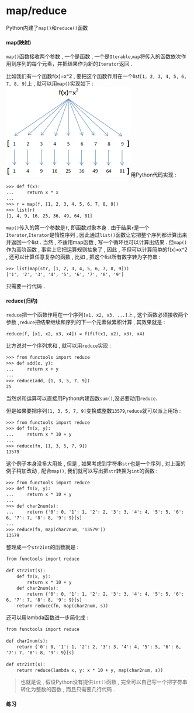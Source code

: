 # map/reduce

Python内建了`map()`和`reduce()`函数

#### map\(映射\)

`map()`函数接收两个参数 , 一个是函数 , 一个是`Iterable`,`map`将传入的函数依次作用到序列的每个元素，并把结果作为新的`Iterator`返回 .

比如我们有一个函数f\(x\)=x^2 , 要把这个函数作用在一个list`[1, 2, 3, 4, 5, 6, 7, 8, 9]`上 , 就可以用`map()`实现如下 : ![](/assets/f%28x%29.png)用Python代码实现 :

```
>>> def f(x):
...     return x * x
...
>>> r = map(f, [1, 2, 3, 4, 5, 6, 7, 8, 9])
>>> list(r)
[1, 4, 9, 16, 25, 36, 49, 64, 81]
```

`map()`传入的第一个参数是`f`, 即函数对象本身 . 由于结果`r`是一个`Iterator`,`Iterator`是惰性序列 , 因此通过`list()`函数让它把整个序列都计算出来并返回一个list . 当然 , 不适用map函数 , 写一个循环也可以计算出结果 . 但`map()`作为高阶函数 , 事实上它把运算规则抽象了 , 因此 , 不但可以计算简单的f\(x\)=x^2 , 还可以计算任意复杂的函数 , 比如 , 把这个list所有数字转为字符串 :

```
>>> list(map(str, [1, 2, 3, 4, 5, 6, 7, 8, 9]))
['1', '2', '3', '4', '5', '6', '7', '8', '9']
```

只需要一行代码 .

#### reduce\(归约\)

`reduce`把一个函数作用在一个序列`[x1, x2, x3, ...]`上 , 这个函数必须接收两个参数 ,`reduce`把结果继续和序列的下一个元素做累积计算 , 其效果就是 :

```
reduce(f, [x1, x2, x3, x4]) = f(f(f(x1, x2), x3), x4)
```

比方说对一个序列求和 , 就可以用`reduce`实现 :

```
>>> from functools import reduce
>>> def add(x, y):
...     return x + y
...
>>> reduce(add, [1, 3, 5, 7, 9])
25
```

当然求和运算可以直接用Python内建函数`sum()`,没必要动用`reduce`.

但是如果要把序列`[1, 3, 5, 7, 9]`变换成整数`13579`,`reduce`就可以派上用场 :

```
>>> from functools import reduce
>>> def fn(x, y):
...     return x * 10 + y
...
>>> reduce(fn, [1, 3, 5, 7, 9])
13579
```

这个例子本身没多大用处 , 但是 , 如果考虑到字符串`str`也是一个序列 , 对上面的例子稍加改动 , 配合`map()`, 我们就可以写出把`str`转换为`int`的函数 :

```
>>> from functools import reduce
>>> def fn(x, y):
...     return x * 10 + y
...
>>> def char2num(s):
...     return {'0': 0, '1': 1, '2': 2, '3': 3, '4': 4, '5': 5, '6': 6, '7': 7, '8': 8, '9': 9}[s]
...
>>> reduce(fn, map(char2num, '13579'))
13579
```

整理成一个`str2int`的函数就是 :

```
from functools import reduce

def str2int(s):
    def fn(x, y):
        return x * 10 + y
    def char2num(s):
        return {'0': 0, '1': 1, '2': 2, '3': 3, '4': 4, '5': 5, '6': 6, '7': 7, '8': 8, '9': 9}[s]
    return reduce(fn, map(char2num, s))
```

还可以用lambda函数进一步简化成 :

```
from functools import reduce

def char2num(s):
    return {'0': 0, '1': 1, '2': 2, '3': 3, '4': 4, '5': 5, '6': 6, '7': 7, '8': 8, '9': 9}[s]

def str2int(s):
    return reduce(lambda x, y: x * 10 + y, map(char2num, s))
```

> 也就是说 , 假设Python没有提供`int()`函数 , 完全可以自己写一个把字符串转化为整数的函数 , 而且只需要几行代码 .

#### 练习



